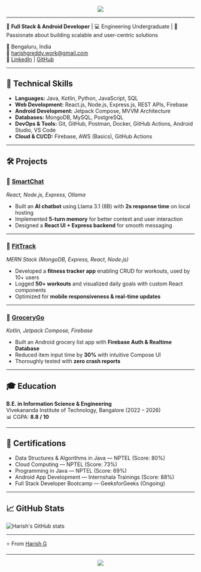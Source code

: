 <!-- Banner -->
<p align="center">
  <img src="https://capsule-render.vercel.app/api?type=waving&color=0:1E90FF,100:00BFFF&height=150&section=header&text=Hi%20👋%20I'm%20Harish%20G&fontSize=40&fontColor=ffffff&animation=fadeIn" />
</p>

---

🚀 **Full Stack & Android Developer** | 💻 Engineering Undergraduate | 🌱 Passionate about building scalable and user-centric solutions  

📍 Bengaluru, India  
📧 [harishgreddy.work@gmail.com](mailto:harishgreddy.work@gmail.com)  
🔗 [LinkedIn](https://linkedin.com/in/harish-g-920003293) | [GitHub](https://github.com/harish00506)

---

## 🔧 Technical Skills

- **Languages:** Java, Kotlin, Python, JavaScript, SQL  
- **Web Development:** React.js, Node.js, Express.js, REST APIs, Firebase  
- **Android Development:** Jetpack Compose, MVVM Architecture  
- **Databases:** MongoDB, MySQL, PostgreSQL  
- **DevOps & Tools:** Git, GitHub, Postman, Docker, GitHub Actions, Android Studio, VS Code  
- **Cloud & CI/CD:** Firebase, AWS (Basics), GitHub Actions  

---

## 🛠 Projects

### 🔹 [SmartChat](#)
*React, Node.js, Express, Ollama*  
- Built an **AI chatbot** using Llama 3.1 (8B) with **2s response time** on local hosting  
- Implemented **5-turn memory** for better context and user interaction  
- Designed a **React UI + Express backend** for smooth messaging  

---

### 🔹 [FitTrack](#)
*MERN Stack (MongoDB, Express, React, Node.js)*  
- Developed a **fitness tracker app** enabling CRUD for workouts, used by 10+ users  
- Logged **50+ workouts** and visualized daily goals with custom React components  
- Optimized for **mobile responsiveness & real-time updates**  

---

### 🔹 [GroceryGo](#)
*Kotlin, Jetpack Compose, Firebase*  
- Built an Android grocery list app with **Firebase Auth & Realtime Database**  
- Reduced item input time by **30%** with intuitive Compose UI  
- Thoroughly tested with **zero crash reports**  

---

## 🎓 Education
**B.E. in Information Science & Engineering**  
Vivekananda Institute of Technology, Bangalore (2022 – 2026)  
📊 CGPA: **8.8 / 10**

---

## 📜 Certifications
- Data Structures & Algorithms in Java — NPTEL (Score: 80%)  
- Cloud Computing — NPTEL (Score: 73%)  
- Programming in Java — NPTEL (Score: 69%)  
- Android App Development — Internshala Trainings (Score: 88%)  
- Full Stack Developer Bootcamp — GeeksforGeeks (Ongoing)  

---

## 📈 GitHub Stats
![Harish's GitHub stats](https://github-readme-stats.vercel.app/api?username=harish00506&show_icons=true&theme=radical)

---
⭐️ From [Harish G](https://github.com/harish00506)

---

<!-- Footer Banner -->
<p align="center">
  <img src="https://capsule-render.vercel.app/api?type=waving&color=0:1E90FF,100:00BFFF&height=100&section=footer"/>
</p>
